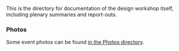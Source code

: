 This is the directory for documentation of the design workshop itself, including plenary summaries and report-outs. 

### Photos
Some event photos can be found [in the Photos directory](photos).
